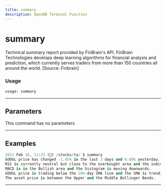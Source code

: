 ```yaml
---
title: summary
description: OpenBB Terminal Function
---
```


# summary

Technical summary report provided by FinBrain's API. FinBrain Technologies develops deep learning algorithms for financial analysis and prediction, which currently serves traders from more than 150 countries all around the world. [Source: Finbrain]

### Usage

```python
usage: summary
```

---

## Parameters

This command has no parameters

---

## Examples

```python
2022 Feb 16, 11:33 (🦋) /stocks/ta/ $ summary
GOOGL price has changed -1.45% in the last 3 days and 0.80% yesterday.
RSI is currently neutral but close to the overbought area and the indicator is pointing downwards.
MACD is in the Bullish area and the histogram is moving downwards.
GOOGL price is trading below the 200-day SMA line and the SMA is trending up.
The asset price is between the Upper and the Middle Bollinger Bands.
```

---

